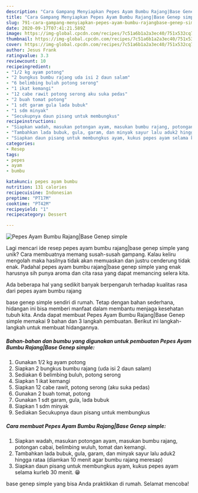 ```yaml
---
description: "Cara Gampang Menyiapkan Pepes Ayam Bumbu Rajang|Base Genep simple, Enak"
title: "Cara Gampang Menyiapkan Pepes Ayam Bumbu Rajang|Base Genep simple, Enak"
slug: 791-cara-gampang-menyiapkan-pepes-ayam-bumbu-rajangbase-genep-simple-enak
date: 2020-09-17T07:41:21.589Z
image: https://img-global.cpcdn.com/recipes/7c51a6b1a2a3ec40/751x532cq70/pepes-ayam-bumbu-rajangbase-genep-simple-foto-resep-utama.jpg
thumbnail: https://img-global.cpcdn.com/recipes/7c51a6b1a2a3ec40/751x532cq70/pepes-ayam-bumbu-rajangbase-genep-simple-foto-resep-utama.jpg
cover: https://img-global.cpcdn.com/recipes/7c51a6b1a2a3ec40/751x532cq70/pepes-ayam-bumbu-rajangbase-genep-simple-foto-resep-utama.jpg
author: Jesus Frank
ratingvalue: 3.3
reviewcount: 10
recipeingredient:
- "1/2 kg ayam potong"
- "2 bungkus bumbu rajang uda isi 2 daun salam"
- "6 belimbing buluh potong serong"
- "1 ikat kemangi"
- "12 cabe rawit potong serong aku suka pedas"
- "2 buah tomat potong"
- "1 sdt garam gula lada bubuk"
- "1 sdm minyak"
- "Secukupnya daun pisang untuk membungkus"
recipeinstructions:
- "Siapkan wadah, masukan potongan ayam, masukan bumbu rajang, potongan cabai, belimbing wuluh, tomat dan kemangi."
- "Tambahkan lada bubuk, gula, garam, dan minyak sayur lalu aduk2 hingga rataa (diamkan 10 menit agar bumbu rajang meresap)"
- "Siapkan daun pisang untuk membungkus ayam, kukus pepes ayam selama kurleb 30 menit. 😁"
categories:
- Resep
tags:
- pepes
- ayam
- bumbu

katakunci: pepes ayam bumbu 
nutrition: 131 calories
recipecuisine: Indonesian
preptime: "PT17M"
cooktime: "PT42M"
recipeyield: "1"
recipecategory: Dessert

---
```



![Pepes Ayam Bumbu Rajang|Base Genep simple](https://img-global.cpcdn.com/recipes/7c51a6b1a2a3ec40/751x532cq70/pepes-ayam-bumbu-rajangbase-genep-simple-foto-resep-utama.jpg)

Lagi mencari ide resep pepes ayam bumbu rajang|base genep simple yang unik? Cara membuatnya memang susah-susah gampang. Kalau keliru mengolah maka hasilnya tidak akan memuaskan dan justru cenderung tidak enak. Padahal pepes ayam bumbu rajang|base genep simple yang enak harusnya sih punya aroma dan cita rasa yang dapat memancing selera kita.



Ada beberapa hal yang sedikit banyak berpengaruh terhadap kualitas rasa dari pepes ayam bumbu rajang

base genep simple sendiri di rumah. Tetap dengan bahan sederhana, hidangan ini bisa memberi manfaat dalam membantu menjaga kesehatan tubuh kita. Anda dapat membuat Pepes Ayam Bumbu Rajang|Base Genep simple memakai 9 bahan dan 3 langkah pembuatan. Berikut ini langkah-langkah untuk membuat hidangannya.

<!--inarticleads1-->

##### Bahan-bahan dan bumbu yang digunakan untuk pembuatan Pepes Ayam Bumbu Rajang|Base Genep simple:

1. Gunakan 1/2 kg ayam potong
1. Siapkan 2 bungkus bumbu rajang (uda isi 2 daun salam)
1. Sediakan 6 belimbing buluh, potong serong
1. Siapkan 1 ikat kemangi
1. Siapkan 12 cabe rawit, potong serong (aku suka pedas)
1. Gunakan 2 buah tomat, potong
1. Gunakan 1 sdt garam, gula, lada bubuk
1. Siapkan 1 sdm minyak
1. Sediakan Secukupnya daun pisang untuk membungkus




<!--inarticleads2-->

##### Cara membuat Pepes Ayam Bumbu Rajang|Base Genep simple:

1. Siapkan wadah, masukan potongan ayam, masukan bumbu rajang, potongan cabai, belimbing wuluh, tomat dan kemangi.
1. Tambahkan lada bubuk, gula, garam, dan minyak sayur lalu aduk2 hingga rataa (diamkan 10 menit agar bumbu rajang meresap)
1. Siapkan daun pisang untuk membungkus ayam, kukus pepes ayam selama kurleb 30 menit. 😁




base genep simple yang bisa Anda praktikkan di rumah. Selamat mencoba!

